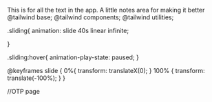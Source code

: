 This is for all the text in the app. A little notes area for making it better
@tailwind base;
@tailwind components;
@tailwind utilities;

.sliding{
    animation: slide 40s linear infinite;
  
  }
  
  .sliding:hover{
    animation-play-state: paused;
  }
  
  @keyframes slide {
    0%{
      transform: translateX(0);
    }
    100% {
      transform: translate(-100%);
    }
  }
  
  

//OTP page 

